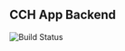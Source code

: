 ## CCH App Backend 
![Build Status](https://github.com/jackcase04/cch-app-backend/actions/workflows/deploy.yml/badge.svg)
